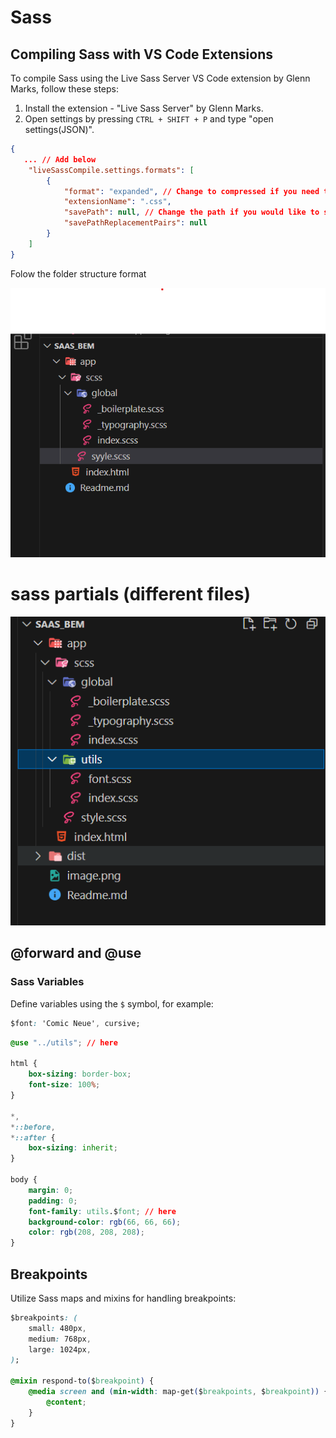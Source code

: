 # Sass

## Compiling Sass with VS Code Extensions

To compile Sass using the Live Sass Server VS Code extension by Glenn Marks, follow these steps:

1. Install the extension - "Live Sass Server" by Glenn Marks.
2. Open settings by pressing `CTRL + SHIFT + P` and type "open settings(JSON)".

```json
{
   ... // Add below
    "liveSassCompile.settings.formats": [
        {
            "format": "expanded", // Change to compressed if you need to minify the Sass
            "extensionName": ".css",
            "savePath": null, // Change the path if you would like to save it in a desired location
            "savePathReplacementPairs": null
        }
    ]
}

```

Folow the folder structure format

![Alt text](image.png)


# sass partials (different files)

![Alt text](image-1.png)


## @forward and @use

### Sass Variables

Define variables using the `$` symbol, for example:

```css
$font: 'Comic Neue', cursive;
```


```css
@use "../utils"; // here

html {
    box-sizing: border-box;
    font-size: 100%;
}

*,
*::before,
*::after {
    box-sizing: inherit;
}

body {
    margin: 0;
    padding: 0;
    font-family: utils.$font; // here
    background-color: rgb(66, 66, 66);
    color: rgb(208, 208, 208);
}

```

## Breakpoints
Utilize Sass maps and mixins for handling breakpoints:

```css
$breakpoints: (
    small: 480px,
    medium: 768px,
    large: 1024px,
);

@mixin respond-to($breakpoint) {
    @media screen and (min-width: map-get($breakpoints, $breakpoint)) {
        @content;
    }
}

```




